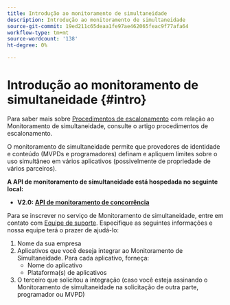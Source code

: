 ```yaml
---
title: Introdução ao monitoramento de simultaneidade
description: Introdução ao monitoramento de simultaneidade
source-git-commit: 19ed211c65deaa1fe97ae462065feac9f77afa64
workflow-type: tm+mt
source-wordcount: '138'
ht-degree: 0%

---
```



# Introdução ao monitoramento de simultaneidade {#intro}

Para saber mais sobre [Procedimentos de escalonamento](/help/concurrency-monitoring/cm-escalation-procedures.md) com relação ao Monitoramento de simultaneidade, consulte o artigo procedimentos de escalonamento.

O monitoramento de simultaneidade permite que provedores de identidade e conteúdo (MVPDs e programadores) definam e apliquem limites sobre o uso simultâneo em vários aplicativos (possivelmente de propriedade de vários parceiros).

**A API de monitoramento de simultaneidade está hospedada no seguinte local:**

* **V2.0: [API de monitoramento de concorrência](http://docs.adobeptime.io/cm-api-v2/)**

Para se inscrever no serviço de Monitoramento de simultaneidade, entre em contato com [Equipe de suporte](mailto:tve-support@adobe.com). Especifique as seguintes informações e nossa equipe terá o prazer de ajudá-lo:

1. Nome da sua empresa
1. Aplicativos que você deseja integrar ao Monitoramento de Simultaneidade. Para cada aplicativo, forneça:
   * Nome do aplicativo
   * Plataforma(s) de aplicativos
1. O terceiro que solicitou a integração (caso você esteja assinando o Monitoramento de simultaneidade na solicitação de outra parte, programador ou MVPD)
